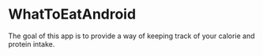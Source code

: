 # WhatToEatAndroid
The goal of this app is to provide a way of keeping track of your calorie and protein intake.



